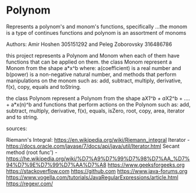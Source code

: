 # Polynom
Represents a polynom's and monom's functions, specifically ...the monom is a type of continues functions and polynom is an assortment of monoms

Authors: Amir Hoshen 305151292 and Peleg Zoborovsky 316486786

this project represents a Polynom and Monom when each of them have functions that can be applied on them.
the class Monom represent a Monom from the shape a*x^b where: a(coefficient) is a real number and b(power) is a non-negative natural number,
and methods that perform manipulations on the monom such as:
add, subtract, multiply, derivative, f(x), copy, equals and toString.

the class Polynom represent a Polynom from the shape   a*X1^b + a*X2^b + .... + a*x(n)^b 
and functions that perform actions on the Polynom such as:
add, subtract, multiply, derivative, f(x), equals, isZero, root, copy, area, iterator and to string.

sources:

Riemann's Integral:  https://en.wikipedia.org/wiki/Riemann_integral 
Iterator - https://docs.oracle.com/javase/7/docs/api/java/util/Iterator.html
Secant method (root func') - https://he.wikipedia.org/wiki/%D7%A9%D7%99%D7%98%D7%AA_%D7%94%D7%9E%D7%99%D7%AA%D7%A8
https://www.geeksforgeeks.org 
https://stackoverflow.com 
https://github.com 
https://www.java-forums.org
https://www.vogella.com/tutorials/JavaRegularExpressions/article.html
https://regexr.com/
